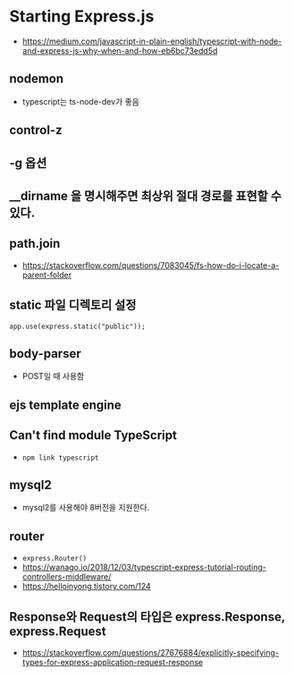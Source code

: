 # Starting Express.js
* https://medium.com/javascript-in-plain-english/typescript-with-node-and-express-js-why-when-and-how-eb6bc73edd5d

## nodemon

- typescript는 ts-node-dev가 좋음

## control-z

## -g 옵션

## \_\_dirname 을 명시해주면 최상위 절대 경로를 표현할 수 있다.

## path.join

- https://stackoverflow.com/questions/7083045/fs-how-do-i-locate-a-parent-folder

## static 파일 디렉토리 설정

`app.use(express.static("public"));`

## body-parser

- POST일 때 사용함

## ejs template engine

## Can't find module TypeScript
* ```npm link typescript```

## mysql2
* mysql2를 사용해야 8버전을 지원한다.

## router
* ```express.Router()```
* https://wanago.io/2018/12/03/typescript-express-tutorial-routing-controllers-middleware/
* https://helloinyong.tistory.com/124

## Response와 Request의 타입은 express.Response, express.Request
* https://stackoverflow.com/questions/27676884/explicitly-specifying-types-for-express-application-request-response
